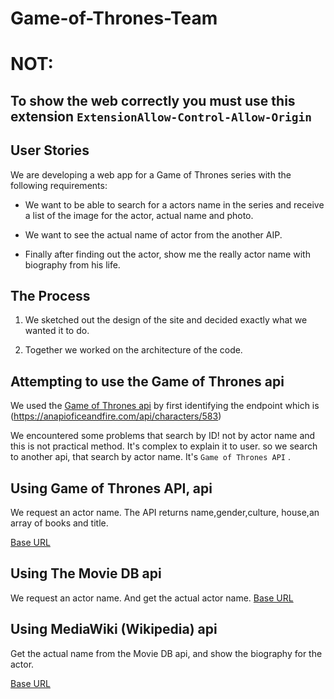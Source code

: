 # Game-of-Thrones-Team

# NOT:
## To show the web correctly you must use this extension `ExtensionAllow-Control-Allow-Origin`
## User Stories

We are developing a web app for a Game of Thrones series with the following requirements:

- We want to be able to search for a actors name in the series and receive a list of the image for the actor, actual name and photo.

- We want to see the actual name of actor from the another AIP.

- Finally after finding out the actor, show me the really actor name with biography from his life.

## The Process

1. We sketched out the design of the site and decided exactly what we wanted it to do.

2. Together we worked on the architecture of the code.

## Attempting to use the Game of Thrones api

We used the [Game of Thrones api](https://anapioficeandfire.com/api/characters) by first identifying the endpoint which is (<https://anapioficeandfire.com/api/characters/583>)

We encountered some problems that search by ID! not by actor name and this is not practical method. It's complex to explain it to user. so we search to another api, that search by actor name. It's `Game of Thrones API` .

## Using Game of Thrones API, api

We request an actor name. The API returns name,gender,culture, house,an array of books and title.

[Base URL](https://api.got.show/doc/)

## Using The Movie DB api
We request an actor name. And get the actual actor name.
[Base URL](https://www.themoviedb.org/documentation/api)

## Using MediaWiki (Wikipedia) api

Get the actual name from the Movie DB api, and show the biography for the actor.

[Base URL](https://www.mediawiki.org/wiki/API:Search)
